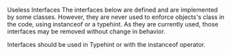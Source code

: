 Useless Interfaces
The interfaces below are defined and are implemented by some classes. 
However, they are never used to enforce objects's class in the code, using instanceof or a typehint. 
As they are currently used, those interfaces may be removed without change in behavior.

<?php
    // only defined interface but never enforced
    interface i {};
    class c implements i {} 
?>

Interfaces should be used in Typehint or with the instanceof operator. 

<?php
    interface i {};
    
    function foo(i $arg) { 
        // Now, $arg is always an 'i'
    }
    
    function bar($arg) { 
        if (!($arg instanceof i)) {
            // Now, $arg is always an 'i'
        }
    }
?>

